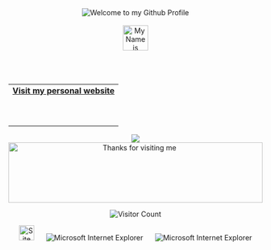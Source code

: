 <!-- "Hero" Header -->
<div align="center">
  <img src="https://github.com/BrunnerLivio/brunnerlivio/blob/master/images/welcome.png?raw=true" style="max-width: 100%;" alt="Welcome to my Github Profile" />
  <br />
  <br />
  <img height="50" alt="My Name is Mirko and I like Node.js" src="https://scontent.fisu2-4.fna.fbcdn.net/v/t39.30808-1/345256913_1756201944795200_3440240224069255194_n.jpg?stp=dst-jpg_s480x480&_nc_cat=107&cb=99be929b-3346023f&ccb=1-7&_nc_sid=2b6aad&_nc_ohc=aTsufK0bUwwAX_Jxi9h&_nc_ht=scontent.fisu2-4.fna&oh=00_AfCMI2IRejb6ctobzpDYefWnoLI7_MHY1A8oJ5ciXCZ97Q&oe=64DC4E7D" />
  <br />
  <br />

</div>

<!-- Social -->
<table width="100%" align="center">
<tr>
<td align="center">
<a href="https://mirkko.dev/">
<strong>Visit my personal website </strong>
<br />
<br />
<br />

<p>

</a>
</p>

</td>



<br />
<br />




</td>
</tr>
</table>

<div align="center">
<a href="https://github.com/BrunnerLivio/brunnerlivio/issues/62#issuecomment-new"><img src="images/guestbook.svg"></a> 
</div>




<div align="center">

<img height="120" alt="Thanks for visiting me" width="100%" src="https://raw.githubusercontent.com/BrunnerLivio/brunnerlivio/master/images/marquee.svg" />
<br />

![Visitor Count](https://profile-counter.glitch.me/brunnerlivio/count.svg)


<img src="https://raw.githubusercontent.com/BrunnerLivio/brunnerlivio/master/images/notepad.gif" alt="Site created with Notepad" height="30" />
<!-- "margin-right: whatever;" -->
<span>&nbsp;&nbsp;&nbsp;&nbsp;</span>  
<img src="https://raw.githubusercontent.com/BrunnerLivio/brunnerlivio/master/images/ie_logo.gif" alt="Microsoft Internet Explorer" />
<span>&nbsp;&nbsp;&nbsp;&nbsp;</span>  
<img src="https://raw.githubusercontent.com/BrunnerLivio/brunnerlivio/master/images/noframes.gif" alt="Microsoft Internet Explorer" />

</div>

